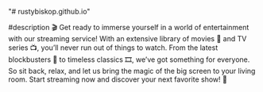 "# rustybiskop.github.io" 

#description
🎬 Get ready to immerse yourself in a world of entertainment with our streaming service! With an extensive library of movies 🍿 and TV series 📺, you’ll never run out of things to watch. From the latest blockbusters 🎥 to timeless classics 🎞️, we’ve got something for everyone. So sit back, relax, and let us bring the magic of the big screen to your living room. Start streaming now and discover your next favorite show! 🤩